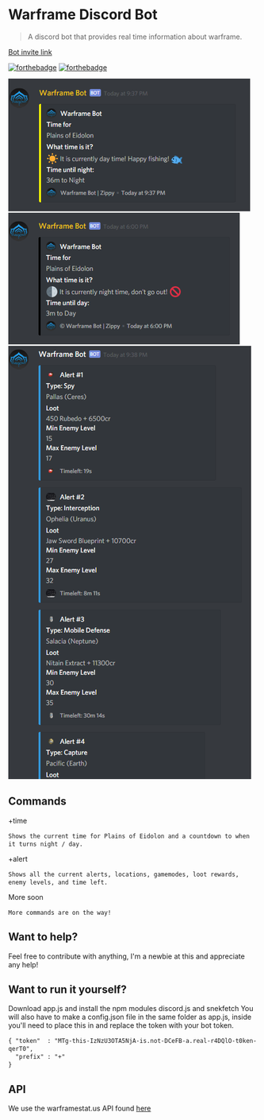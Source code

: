# Warframe Discord Bot
> A discord bot that provides real time information about warframe.

[Bot invite link](https://discordapp.com/oauth2/authorize?client_id=432276575044632586&scope=bot)

[![forthebadge](https://forthebadge.com/images/badges/built-with-love.svg)](https://forthebadge.com)
[![forthebadge](https://forthebadge.com/images/badges/60-percent-of-the-time-works-every-time.svg)](https://forthebadge.com)


![](header1.png)
![](header2.png)
![](header3.png)

## Commands

+time

```
Shows the current time for Plains of Eidolon and a countdown to when it turns night / day.
```

+alert

```
Shows all the current alerts, locations, gamemodes, loot rewards, enemy levels, and time left.
```

More soon

```
More commands are on the way!
```
## Want to help?

Feel free to contribute with anything, I'm a newbie at this and appreciate any help!

## Want to run it yourself?

Download app.js and install the npm modules discord.js and snekfetch
You will also have to make a config.json file in the same folder as app.js, inside you'll need to place this in and replace the token with your bot token.

```
{ "token"  : "MTg-this-IzNzU3OTA5NjA-is.not-DCeFB-a.real-r4DQlO-t0ken-qerT0",
  "prefix" : "+"
}
```

## API

We use the warframestat.us API found [here](https://api.warframestat.us/)

